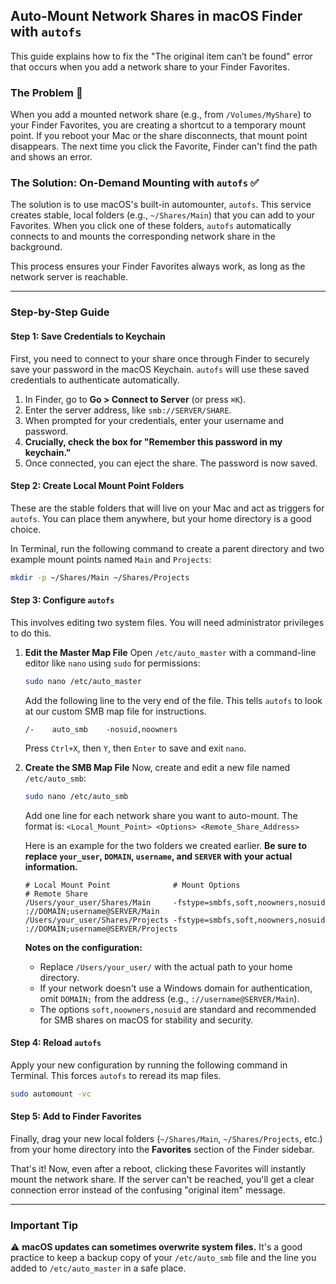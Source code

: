 ## Auto-Mount Network Shares in macOS Finder with `autofs`

This guide explains how to fix the "The original item can’t be found" error that occurs when you add a network share to your Finder Favorites.

### The Problem 🤔

When you add a mounted network share (e.g., from `/Volumes/MyShare`) to your Finder Favorites, you are creating a shortcut to a temporary mount point. If you reboot your Mac or the share disconnects, that mount point disappears. The next time you click the Favorite, Finder can't find the path and shows an error.

### The Solution: On-Demand Mounting with `autofs` ✅

The solution is to use macOS's built-in automounter, `autofs`. This service creates stable, local folders (e.g., `~/Shares/Main`) that you can add to your Favorites. When you click one of these folders, `autofs` automatically connects to and mounts the corresponding network share in the background.

This process ensures your Finder Favorites always work, as long as the network server is reachable.

-----

### Step-by-Step Guide

#### Step 1: Save Credentials to Keychain

First, you need to connect to your share once through Finder to securely save your password in the macOS Keychain. `autofs` will use these saved credentials to authenticate automatically.

1.  In Finder, go to **Go \> Connect to Server** (or press `⌘K`).
2.  Enter the server address, like `smb://SERVER/SHARE`.
3.  When prompted for your credentials, enter your username and password.
4.  **Crucially, check the box for "Remember this password in my keychain."**
5.  Once connected, you can eject the share. The password is now saved.

#### Step 2: Create Local Mount Point Folders

These are the stable folders that will live on your Mac and act as triggers for `autofs`. You can place them anywhere, but your home directory is a good choice.

In Terminal, run the following command to create a parent directory and two example mount points named `Main` and `Projects`:

```bash
mkdir -p ~/Shares/Main ~/Shares/Projects
```

#### Step 3: Configure `autofs`

This involves editing two system files. You will need administrator privileges to do this.

1.  **Edit the Master Map File**
    Open `/etc/auto_master` with a command-line editor like `nano` using `sudo` for permissions:

    ```bash
    sudo nano /etc/auto_master
    ```

    Add the following line to the very end of the file. This tells `autofs` to look at our custom SMB map file for instructions.

    ```unixconfig title="/etc/auto_master"
    /-    auto_smb    -nosuid,noowners
    ```

    Press `Ctrl+X`, then `Y`, then `Enter` to save and exit `nano`.

2.  **Create the SMB Map File**
    Now, create and edit a new file named `/etc/auto_smb`:

    ```bash
    sudo nano /etc/auto_smb
    ```

    Add one line for each network share you want to auto-mount. The format is:
    `<Local_Mount_Point> <Options> <Remote_Share_Address>`

    Here is an example for the two folders we created earlier. **Be sure to replace `your_user`, `DOMAIN`, `username`, and `SERVER` with your actual information.**

    ```{unixconfig title="/etc/auto_smb" .select}
    # Local Mount Point              # Mount Options                      # Remote Share
    /Users/your_user/Shares/Main     -fstype=smbfs,soft,noowners,nosuid   ://DOMAIN;username@SERVER/Main
    /Users/your_user/Shares/Projects -fstype=smbfs,soft,noowners,nosuid   ://DOMAIN;username@SERVER/Projects
    ```

    **Notes on the configuration:**

      * Replace `/Users/your_user/` with the actual path to your home directory.
      * If your network doesn't use a Windows domain for authentication, omit `DOMAIN;` from the address (e.g., `://username@SERVER/Main`).
      * The options `soft,noowners,nosuid` are standard and recommended for SMB shares on macOS for stability and security.

#### Step 4: Reload `autofs`

Apply your new configuration by running the following command in Terminal. This forces `autofs` to reread its map files.

```bash
sudo automount -vc
```

#### Step 5: Add to Finder Favorites

Finally, drag your new local folders (`~/Shares/Main`, `~/Shares/Projects`, etc.) from your home directory into the **Favorites** section of the Finder sidebar.

That's it\! Now, even after a reboot, clicking these Favorites will instantly mount the network share. If the server can't be reached, you'll get a clear connection error instead of the confusing "original item" message.

-----

### Important Tip

⚠️ **macOS updates can sometimes overwrite system files.** It's a good practice to keep a backup copy of your `/etc/auto_smb` file and the line you added to `/etc/auto_master` in a safe place.
